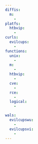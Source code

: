 ```yaml
---
diffis:
  m:
    -
platfs:
  htbvip:
    -
curls:
  evilcups:
    -
functions:
  unix:
    -
  m:
    -
  htbvip:
    -
  cve:
    -
  rce:
    -
  logical:
    -

wals:
  evilcupswu:
    -
  evilcupsvi:
    -
---
```

